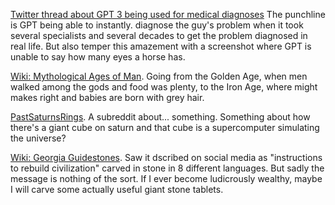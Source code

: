 
[Twitter thread about GPT 3 being used for medical diagnoses](https://twitter.com/colinmegill/status/1351830790456311808)
The punchline is GPT being able to instantly. diagnose the guy's problem when it took several specialists and several decades to get the problem diagnosed in real life. But also temper this amazement with a screenshot where GPT is unable to say how many eyes a horse has.

[Wiki: Mythological Ages of Man](https://en.wikipedia.org/wiki/Ages_of_Man).
Going from the Golden Age, when men walked among the gods and food was plenty, to the Iron Age, where might makes right and babies are born with grey hair.

[PastSaturnsRings](https://old.reddit.com/r/PastSaturnsRings/). A subreddit about... something. Something about how there's a giant cube on saturn and that cube is a supercomputer simulating the universe? 

[Wiki: Georgia Guidestones](https://en.wikipedia.org/wiki/Georgia_Guidestones). Saw it dscribed on social media as "instructions to rebuild civilization" carved in stone in 8 different languages. But sadly the message is nothing of the sort. If I ever become ludicrously wealthy, maybe I will carve some actually useful giant stone tablets.


